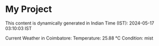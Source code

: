 # My Project

This content is dynamically generated in Indian Time (IST): 2024-05-17 03:10:03 IST


Current Weather in Coimbatore:
Temperature: 25.88 °C
Condition: mist
